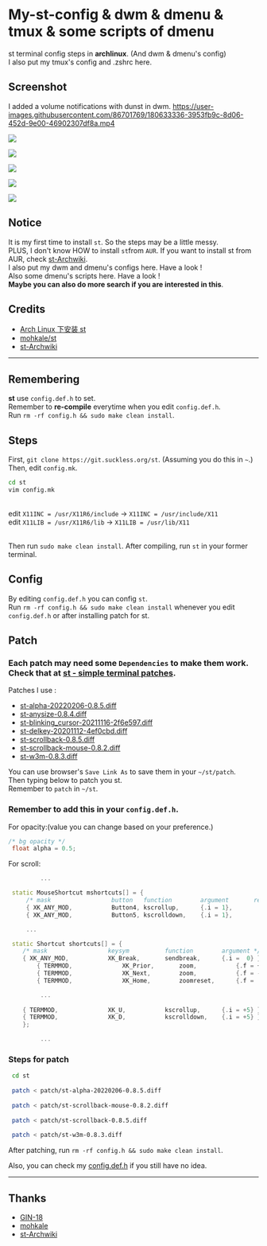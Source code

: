 # My-st-config & dwm & dmenu & tmux & some scripts of dmenu

st terminal config steps in **archlinux**. (And dwm & dmenu's config)
</br>I also put my tmux's config and .zshrc here.



## Screenshot

I added a volume notifications with dunst in dwm.
https://user-images.githubusercontent.com/86701769/180633336-3953fb9c-8d06-452d-9e00-46902307df8a.mp4

![](/screenshot/donotdisturb.png)

![](/screenshot/tmux.png)

![](/screenshot/st2.png)

![](/screenshot/dwm.png)

![](/screenshot/st.png)
## Notice 
It is my first time to install `st`. So the steps may be a little messy.
</br>PLUS, I don't know HOW to install `st`from `AUR`. If you want to install st from AUR, check [st-Archwiki](https://wiki.archlinux.org/title/st).
</br>I also put my dwm and dmenu's configs here. Have a look !
</br>Also some dmenu's scripts here. Have a look !
</br>**Maybe you can also do more search if you are interested in this**.


## Credits 
- [Arch Linux 下安装 st](https://blog.csdn.net/weixin_44335269/article/details/117848592)
- [mohkale/st](https://github.com/mohkale/st)
- [st-Archwiki](https://wiki.archlinux.org/title/st)
---

## Remembering

**st** use `config.def.h` to set. 
</br>Remember to **re-compile** everytime when you edit `config.def.h`.
</br>Run `rm -rf config.h && sudo make clean install`.

## Steps
First, `git clone https://git.suckless.org/st`.  (Assuming you do this in `~`.)
</br>Then, edit `config.mk`.

```sh
cd st
vim config.mk
```

</br>edit `X11INC = /usr/X11R6/include` → `X11INC = /usr/include/X11` 
</br>edit `X11LIB = /usr/X11R6/lib` → `X11LIB = /usr/lib/X11` 

</br>Then run `sudo make clean install`. After compiling, run `st` in your former terminal.

## Config

By editing `config.def.h` you can config `st`.
</br>Run `rm -rf config.h && sudo make clean install` whenever you edit `config.def.h` or after installing patch for st.

## Patch
### Each patch may need some `Dependencies` to make them work. Check that at [st - simple terminal patches](https://st.suckless.org/patches/). 

Patches I use :
- [st-alpha-20220206-0.8.5.diff](https://st.suckless.org/patches/alpha/st-alpha-20220206-0.8.5.diff)
- [st-anysize-0.8.4.diff](https://st.suckless.org/patches/anysize/st-anysize-0.8.4.diff)
- [st-blinking_cursor-20211116-2f6e597.diff](https://st.suckless.org/patches/blinking_cursor/st-blinking_cursor-20211116-2f6e597.diff)
- [st-delkey-20201112-4ef0cbd.diff](https://st.suckless.org/patches/delkey/st-delkey-20201112-4ef0cbd.diff)
- [st-scrollback-0.8.5.diff](https://st.suckless.org/patches/scrollback/st-scrollback-0.8.5.diff)
- [st-scrollback-mouse-0.8.2.diff](https://st.suckless.org/patches/scrollback/st-scrollback-mouse-0.8.2.diff)
- [st-w3m-0.8.3.diff](https://st.suckless.org/patches/w3m/st-w3m-0.8.3.diff)

You can use browser's `Save Link As` to save them in your `~/st/patch`.
</br>Then typing below to patch you st.
</br>Remember to `patch` in `~/st`.

### Remember to add this in your `config.def.h`.

For opacity:(value you can change based on your preference.)

```cpp
/* bg opacity */
 float alpha = 0.5;
```

For scroll: 

```cpp
         ...

 static MouseShortcut mshortcuts[] = {
	 /* mask                 button   function        argument       release */
	 { XK_ANY_MOD,           Button4, kscrollup,      {.i = 1},            0,       -1 },
	 { XK_ANY_MOD,           Button5, kscrolldown,    {.i = 1},            0,       -1 },

	 ...

 static Shortcut shortcuts[] = {
	/* mask                 keysym          function        argument */
	{ XK_ANY_MOD,           XK_Break,       sendbreak,      {.i =  0} },
        { TERMMOD,              XK_Prior,       zoom,           {.f = +1} },
        { TERMMOD,              XK_Next,        zoom,           {.f = -1} },
        { TERMMOD,              XK_Home,        zoomreset,      {.f =  0} },

         ... 
	
	{ TERMMOD,              XK_U,           kscrollup,      {.i = +5} },
	{ TERMMOD,              XK_D,           kscrolldown,    {.i = +5} },
	};

         ...
```

### Steps for patch

```sh
 cd st
 
 patch < patch/st-alpha-20220206-0.8.5.diff
 
 patch < patch/st-scrollback-mouse-0.8.2.diff
 
 patch < patch/st-scrollback-0.8.5.diff
 
 patch < patch/st-w3m-0.8.3.diff

```
After patching, run `rm -rf config.h && sudo make clean install`.

Also, you can check my [config.def.h](https://github.com/tkuwill/My-st-config/blob/main/config.def.h) if you still have no idea.



---
## Thanks

- [GIN-18](https://github.com/GIN-18)
- [mohkale](https://github.com/mohkale/st)
- [st-Archwiki](https://wiki.archlinux.org/title/st)
